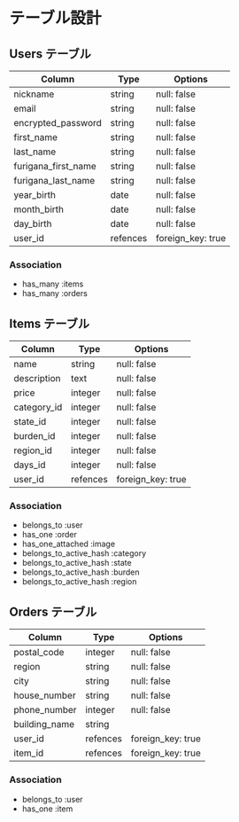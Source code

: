 # テーブル設計

## Users テーブル

| Column              | Type     | Options           |
| ------------------- | -------- | ----------------- |
| nickname            | string   | null: false       |
| email               | string   | null: false       |
| encrypted_password  | string   | null: false       |
| first_name          | string   | null: false       |
| last_name           | string   | null: false       |
| furigana_first_name | string   | null: false       |
| furigana_last_name  | string   | null: false       |
| year_birth          | date     | null: false       |
| month_birth         | date     | null: false       |
| day_birth           | date     | null: false       |
| user_id             | refences | foreign_key: true |

### Association

- has_many :items
- has_many :orders

## Items テーブル

| Column      | Type     | Options           |
| ----------- | -------- | ----------------- |
| name        | string   | null: false       |
| description | text     | null: false       |
| price       | integer  | null: false       |
| category_id | integer  | null: false       |
| state_id    | integer  | null: false       |
| burden_id   | integer  | null: false       |
| region_id   | integer  | null: false       |
| days_id     | integer  | null: false       |
| user_id     | refences | foreign_key: true |

### Association

- belongs_to :user
- has_one :order
- has_one_attached :image
- belongs_to_active_hash :category
- belongs_to_active_hash :state
- belongs_to_active_hash :burden
- belongs_to_active_hash :region

## Orders テーブル

| Column        | Type     | Options           |
| ------------- | -------- | ----------------- |
| postal_code   | integer  | null: false       |
| region        | string   | null: false       |
| city          | string   | null: false       |
| house_number  | string   | null: false       |
| phone_number  | integer  | null: false       |
| building_name | string   |                   |
| user_id       | refences | foreign_key: true |
| item_id       | refences | foreign_key: true |

### Association

- belongs_to :user
- has_one :item
